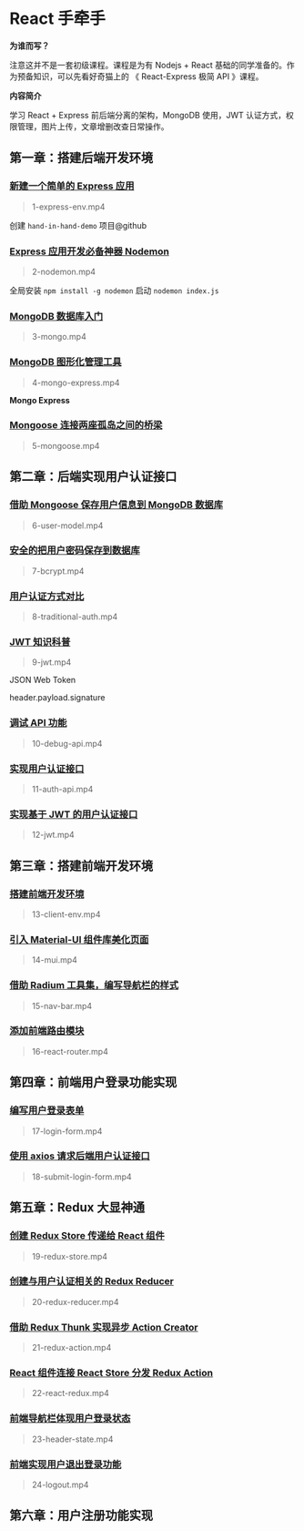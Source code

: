 # React 手牵手

**为谁而写？**

注意这并不是一套初级课程。课程是为有 Nodejs + React 基础的同学准备的。作为预备知识，可以先看好奇猫上的 《 React-Express 极简 API 》课程。

**内容简介**

学习 React + Express 前后端分离的架构，MongoDB 使用，JWT 认证方式，权限管理，图片上传，文章增删改查日常操作。

## 第一章：搭建后端开发环境

### [新建一个简单的 Express 应用](http://haoqicat.com/hand-in-hand-react/1-express-env)

> 1-express-env.mp4

创建 `hand-in-hand-demo` 项目@github

### [Express 应用开发必备神器 Nodemon](http://haoqicat.com/hand-in-hand-react/2-nodemon)

> 2-nodemon.mp4

全局安装 `npm install -g nodemon`
启动 `nodemon index.js`

### [MongoDB 数据库入门](http://haoqicat.com/hand-in-hand-react/3-mongo)

> 3-mongo.mp4

### [MongoDB 图形化管理工具](http://haoqicat.com/hand-in-hand-react/4-mongo-express)

> 4-mongo-express.mp4

**Mongo Express**

### [Mongoose 连接两座孤岛之间的桥梁](http://haoqicat.com/hand-in-hand-react/5-mongoose)

> 5-mongoose.mp4

## 第二章：后端实现用户认证接口

### [借助 Mongoose 保存用户信息到 MongoDB 数据库](http://haoqicat.com/hand-in-hand-react/6-user-model)

> 6-user-model.mp4

### [安全的把用户密码保存到数据库](http://haoqicat.com/hand-in-hand-react/7-bcrypt)

> 7-bcrypt.mp4

### [用户认证方式对比](http://haoqicat.com/hand-in-hand-react/8-traditional-auth)

> 8-traditional-auth.mp4

### [JWT 知识科普](http://haoqicat.com/hand-in-hand-react/9-jwt)

> 9-jwt.mp4

JSON Web Token

header.payload.signature

### [调试 API 功能](http://haoqicat.com/hand-in-hand-react/10-debug-api)

> 10-debug-api.mp4

### [实现用户认证接口](http://haoqicat.com/hand-in-hand-react/11-auth-api)

> 11-auth-api.mp4

### [实现基于 JWT 的用户认证接口](http://haoqicat.com/hand-in-hand-react/12-jwt)

> 12-jwt.mp4

## 第三章：搭建前端开发环境

### [搭建前端开发环境](http://haoqicat.com/hand-in-hand-react/13-client-env)

> 13-client-env.mp4

### [引入 Material-UI 组件库美化页面](http://haoqicat.com/hand-in-hand-react/14-mui)

> 14-mui.mp4

### [借助 Radium 工具集，编写导航栏的样式](http://haoqicat.com/hand-in-hand-react/15-nav-bar)

> 15-nav-bar.mp4

### [添加前端路由模块](http://haoqicat.com/hand-in-hand-react/16-react-router)

> 16-react-router.mp4

## 第四章：前端用户登录功能实现

### [编写用户登录表单](http://haoqicat.com/hand-in-hand-react/17-login-form)

> 17-login-form.mp4

### [使用 axios 请求后端用户认证接口](http://haoqicat.com/hand-in-hand-react/18-submit-login-form)

> 18-submit-login-form.mp4

## 第五章：Redux 大显神通

### [创建 Redux Store 传递给 React 组件](http://haoqicat.com/hand-in-hand-react/19-redux-store)

> 19-redux-store.mp4

### [创建与用户认证相关的 Redux Reducer](http://haoqicat.com/hand-in-hand-react/20-redux-reducer)

> 20-redux-reducer.mp4

### [借助 Redux Thunk 实现异步 Action Creator](http://haoqicat.com/hand-in-hand-react/21-redux-action)

> 21-redux-action.mp4

### [React 组件连接 React Store 分发 Redux Action](http://haoqicat.com/hand-in-hand-react/22-react-redux)

> 22-react-redux.mp4

### [前端导航栏体现用户登录状态](http://haoqicat.com/hand-in-hand-react/23-header-state)

> 23-header-state.mp4

### [前端实现用户退出登录功能](http://haoqicat.com/hand-in-hand-react/24-logout)

> 24-logout.mp4

## 第六章：用户注册功能实现





